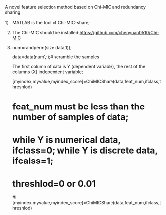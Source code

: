 A novel feature selection method based on Chi-MIC and redundancy sharing

1） MATLAB is the tool of Chi-MIC-share;

2) The Chi-MIC should be installed:https://github.com/chenyuan0510/Chi-MIC

3) num=randperm(size(data,1));

   data=data(num',:);# scramble the samples

   The first column of data is Y (dependent variable), the rest of the columns (X) independent variable;

   [myindex,myvalue,myindex_score]=ChiMICShare(data,feat_num,ifclass,threshlod)
   
   # feat_num must be less than the  number of samples of data;
   # while Y is numerical data, ifclass=0; while Y is discrete data, ifcalss=1;
   # threshlod=0 or 0.01
   #![myindex,myvalue,myindex_score]=ChiMICShare(data,feat_num,ifclass,threshlod)
   
